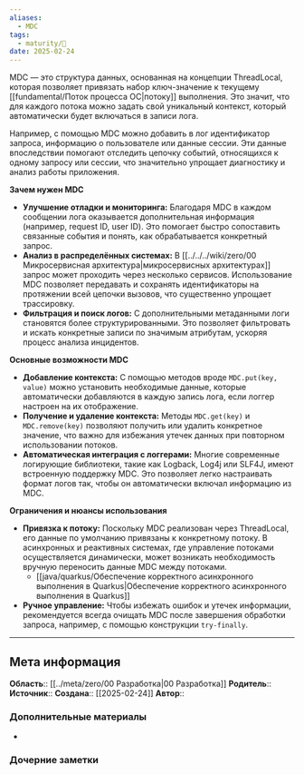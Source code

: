 ```yaml
---
aliases:
  - MDC
tags:
  - maturity/🌱
date: 2025-02-24
---
```

MDC — это структура данных, основанная на концепции ThreadLocal, которая позволяет привязать набор ключ-значение к текущему [[fundamental/Поток процесса ОС|потоку]] выполнения. Это значит, что для каждого потока можно задать свой уникальный контекст, который автоматически будет включаться в записи лога.

Например, с помощью MDC можно добавить в лог идентификатор запроса, информацию о пользователе или данные сессии. Эти данные впоследствии помогают отследить цепочку событий, относящихся к одному запросу или сессии, что значительно упрощает диагностику и анализ работы приложения.

**Зачем нужен MDC**
- **Улучшение отладки и мониторинга:** Благодаря MDC в каждом сообщении лога оказывается дополнительная информация (например, request ID, user ID). Это помогает быстро сопоставить связанные события и понять, как обрабатывается конкретный запрос.
- **Анализ в распределённых системах:** В [[../../../wiki/zero/00 Микросервисная архитектура|микросервисных архитектурах]] запрос может проходить через несколько сервисов. Использование MDC позволяет передавать и сохранять идентификаторы на протяжении всей цепочки вызовов, что существенно упрощает трассировку.
- **Фильтрация и поиск логов:** С дополнительными метаданными логи становятся более структурированными. Это позволяет фильтровать и искать конкретные записи по значимым атрибутам, ускоряя процесс анализа инцидентов.

**Основные возможности MDC**
- **Добавление контекста:** С помощью методов вроде `MDC.put(key, value)` можно установить необходимые данные, которые автоматически добавляются в каждую запись лога, если логгер настроен на их отображение.
- **Получение и удаление контекста:** Методы `MDC.get(key)` и `MDC.remove(key)` позволяют получить или удалить конкретное значение, что важно для избежания утечек данных при повторном использовании потоков.
- **Автоматическая интеграция с логгерами:** Многие современные логирующие библиотеки, такие как Logback, Log4j или SLF4J, имеют встроенную поддержку MDC. Это позволяет легко настраивать формат логов так, чтобы он автоматически включал информацию из MDC.

**Ограничения и нюансы использования**
- **Привязка к потоку:** Поскольку MDC реализован через ThreadLocal, его данные по умолчанию привязаны к конкретному потоку. В асинхронных и реактивных системах, где управление потоками осуществляется динамически, может возникать необходимость вручную переносить данные MDC между потоками.
	- [[java/quarkus/Обеспечение корректного асинхронного выполнения в Quarkus|Обеспечение корректного асинхронного выполнения в Quarkus]]
- **Ручное управление:** Чтобы избежать ошибок и утечек информации, рекомендуется всегда очищать MDC после завершения обработки запроса, например, с помощью конструкции `try-finally`.

***
## Мета информация
**Область**:: [[../meta/zero/00 Разработка|00 Разработка]]
**Родитель**:: 
**Источник**:: 
**Создана**:: [[2025-02-24]]
**Автор**:: 
### Дополнительные материалы
- 

### Дочерние заметки
<!-- QueryToSerialize: LIST FROM [[]] WHERE contains(Родитель, this.file.link) or contains(parents, this.file.link) -->

